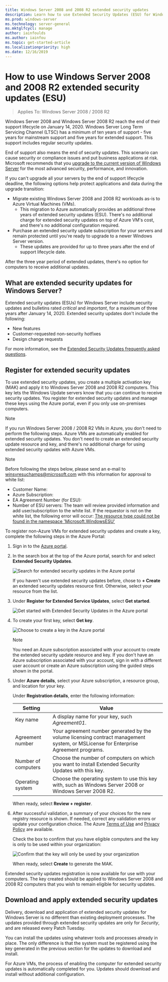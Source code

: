 ```yaml
---
title: Windows Server 2008 and 2008 R2 extended security updates
description: Learn how to use Extended Security Updates (ESU) for Windows Server 2008 and 2008 R2 after the end of their support lifecycle.
ms.prod: windows-server
ms.technology: server-general
ms.mktglfcycl: manage
author: iainfoulds
ms.author: iainfou
ms.topic: get-started-article
ms.localizationpriority: high
ms.date: 12/16/2019
---
```


# How to use Windows Server 2008 and 2008 R2 extended security updates (ESU)

>Applies To: Windows Server 2008 / 2008 R2

Windows Server 2008 and Windows Server 2008 R2 reach the end of their support lifecycle on January 14, 2020. Windows Server Long Term Servicing Channel (LTSC) has a minimum of ten years of support - five years for mainstream support and five years for extended support. This support includes regular security updates.

End of support also means the end of security updates. This scenario can cause security or compliance issues and put business applications at risk. Microsoft recommends that you [upgrade to the current version of Windows Server](modernize-windows-server-2008.md) for the most advanced security, performance, and innovation.

If you can't upgrade all your servers by the end of support lifecycle deadline, the following options help protect applications and data during the upgrade transition:

* Migrate existing Windows Server 2008 and 2008 R2 workloads as-is to Azure Virtual Machines (VMs).
    * This migration to Azure automatically provides an additional three years of extended security updates (ESU). There's no additional charge for extended security updates on top of Azure VM's cost, and there's no additional configuration required.
* Purchase an extended security update subscription for your servers and remain protected until you're ready to upgrade to a newer Windows Server version.
    * These updates are provided for up to three years after the end of support lifecycle date.

After the three year period of extended updates, there's no option for computers to receive additional updates.

## What are extended security updates for Windows Server?

Extended security updates (ESUs) for Windows Server include security updates and bulletins rated *critical* and *important*, for a maximum of three years after January 14, 2020. Extended security updates don't include the following:

* New features
* Customer-requested non-security hotfixes
* Design change requests

For more information, see the [Extended Security Updates frequently asked questions](https://www.microsoft.com/cloud-platform/extended-security-updates).

## Register for extended security updates

To use extended security updates, you create a multiple activation key (MAK) and apply it to Windows Server 2008 and 2008 R2 computers. This key lets the Windows Update servers know that you can continue to receive security updates. You register for extended security updates and manage these keys using the Azure portal, even if you only use on-premises computers.

> [!NOTE]
> If you run Windows Server 2008 / 2008 R2 VMs in Azure, you don't need to perform the following steps. Azure VMs are automatically enabled for extended security updates. You don't need to create an extended security update resource and key, and there's no additional charge for using extended security updates with Azure VMs.

> [!NOTE]
> Before following the steps below, please send an e-mail to [winsvresuchamps@microsoft.com](mailto:winsvresuchamps@microsoft.com) with this information for approval to white list:
* Customer Name:
* Azure Subscription:
* EA Agreement Number (for ESU):
* Number of ESU servers:
The team will review provided information and add user/subscription to the white list.
If the requestor is not on the white list, the following error will occur:
[The resource type could not be found in the namespace 'Microsoft.WindowsESU'](https://social.msdn.microsoft.com/Forums/office/94b16a89-3149-43da-865d-abf7dba7b977/the-resource-type-could-not-be-found-in-the-namespace-microsoftwindowsesu-for-api-version)

To register non-Azure VMs for extended security updates and create a key, complete the following steps in the Azure Portal:

1. Sign in to the [Azure portal](https://portal.azure.com/).
1. In the search box at the top of the Azure portal, search for and select **Extended Security Updates**.

    ![Search for extended security updates in the Azure portal](media/extended-security-updates/esu-portal-search.png)

    If you haven't use extended security updates before, chose to **+ Create** an extended security updates resource first. Otherwise, select your resource from the list.

1. Under **Register for Extended Service Updates**, select **Get started**.

    ![Get started with Extended Security Updates in the Azure portal](media/extended-security-updates/get-started-with-esu.png)

1. To create your first key, select **Get key**.

    ![Choose to create a key in the Azure portal](media/extended-security-updates/get-key.png)

    > [!NOTE]
    > You need an Azure subscription associated with your account to create the extended security update resource and key. If you don't have an Azure subscription associated with your account, sign in with a different user account or create an Azure subscription using the guided steps shown in the portal.

1. Under **Azure details**, select your Azure subscription, a resource group, and location for your key.

    Under **Registration details**, enter the following information:

    | Setting             | Value |
    |---------------------|-------|
    | Key name            | A display name for your key, such *Agreement01*. |
    | Agreement number    | Your agreement number generated by the volume licensing contract management system, or MSLicense for Enterprise Agreement programs. |
    | Number of computers | Choose the number of computers on which you want to install Extended Security Updates with this key.​ |
    | Operating system    | Choose the operating system to use this key with, such as Windows Server 2008 or Windows Server 2008 R2. |

    When ready, select **Review + register**.

1. After successful validation, a summary of your choices for the new registry resource is shown. If needed, correct any validation errors or update your configuration choice. The Azure [Terms of Use](https://azure.microsoft.com/support/legal/) and [Privacy Policy](https://privacy.microsoft.com/privacystatement) are available.

    Check the box to confirm that you have eligible computers and the key is only to be used within your organization:

    ![Confirm that the key will only be used by your organization](media/extended-security-updates/confirm-key-usage.png)

    When ready, select **Create** to generate the MAK.

Extended security updates registration is now available for use with your computers. The key created should be applied to Windows Server 2008 and 2008 R2 computers that you wish to remain eligible for security updates.

## Download and apply extended security updates

Delivery, download and application of extended security updates for Windows Server is no different than existing deployment processes. The updates provided through extended security updates are only for *Security*, and are released every Patch Tuesday.

You can install the updates using whatever tools and processes already in place. The only difference is that the system must be registered using the key generated in the previous section for the updates to download and install.

For Azure VMs, the process of enabling the computer for extended security updates is automatically completed for you. Updates should download and install without additional configuration.
